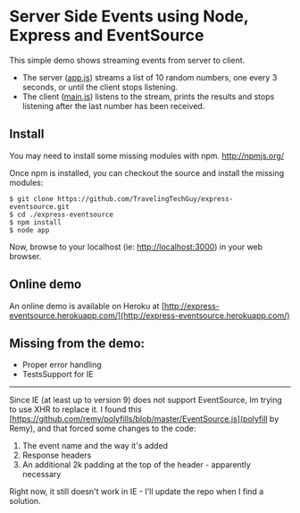Server Side Events using Node, Express and EventSource
======================================================

This simple demo shows streaming events from server to client.

* The server ([app.js](https://github.com/TravelingTechGuy/express-eventsource/blob/master/app.js)) streams a list of 10 random numbers, one every 3 seconds, or until the client stops listening.
* The client ([main.js](https://github.com/TravelingTechGuy/express-eventsource/blob/master/public/javascripts/main.js)) listens to the stream, prints the results and stops listening after the last number has been received.


Install
-------
You may need to install some missing modules with npm. http://npmjs.org/

Once npm is installed, you can checkout the source and install the missing modules:

	$ git clone https://github.com/TravelingTechGuy/express-eventsource.git
	$ cd ./express-eventsource
	$ npm install
	$ node app

Now, browse to your localhost (ie: [http://localhost:3000](http://localhost:3000)) in your web browser.

Online demo
-----------
An online demo is available on Heroku at [http://express-eventsource.herokuapp.com/](http://express-eventsource.herokuapp.com/)

Missing from the demo:
----------------------
+ Proper error handling
+ TestsSupport for IE

--------------
Since IE (at least up to version 9) does not support EventSource, Im trying to use XHR to replace it.
I found this [https://github.com/remy/polyfills/blob/master/EventSource.js](polyfill by Remy), and that forced some changes to the code:
1. The event name and the way it's added
2. Response headers
3. An additional 2k padding at the top of the header - apparently necessary

Right now, it still doesn't work in IE - I'll update the repo when I find a solution. 
